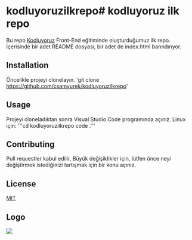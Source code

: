 # kodluyoruzilkrepo# kodluyoruz ilk repo
Bu repo [Kodluyoruz](https://www.kodluyoruz.org) Front-End eğitiminde oluşturduğumuz ilk repo. İçerisinde bir adet README dosyası, bir adet de index.html barındırıyor. 
## Installation
Öncelikle projeyi clonelayın.
'git clone https://github.com/csamyurek/kodluyoruzilkrepo'
## Usage
Projeyi cloneladıktan sonra Visual Studio Code programında açınız.
Linux için:
'''cd kodluyoruzilkrepo
code .'''
## Contributing 
Pull requestler kabul edilir, Büyük değişiklikler için, lütfen önce neyi değiştirmek istediğinizi tartışmak için bir konu açınız.
## License
[MIT](https://choosealicense.com/licenses/mit/)


## Logo
![](https://avatars.githubusercontent.com/u/30476529?s=280&v=4)